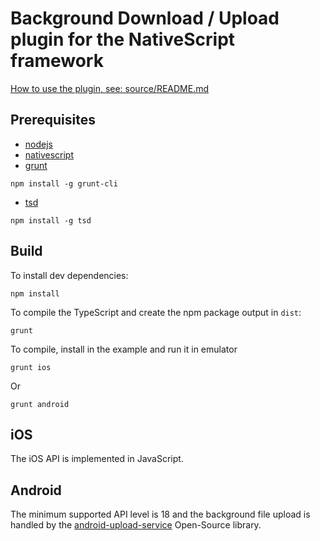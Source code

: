 # Background Download / Upload plugin for the NativeScript framework
[How to use the plugin, see: source/README.md](source/)

## Prerequisites
 - [nodejs](https://nodejs.org/)
 - [nativescript](https://www.nativescript.org/)
 - [grunt](http://gruntjs.com/getting-started)  
```
npm install -g grunt-cli
```
 - [tsd](https://github.com/DefinitelyTyped/tsd)  
```
npm install -g tsd
```

## Build
To install dev dependencies:
```
npm install
```

To compile the TypeScript and create the npm package output in `dist`:
```
grunt
```

To compile, install in the example and run it in emulator
```
grunt ios
```
Or
```
grunt android
```

## iOS
The iOS API is implemented in JavaScript.

## Android
The minimum supported API level is 18 and the background file upload is handled by the [android-upload-service](https://github.com/alexbbb/android-upload-service) Open-Source library.